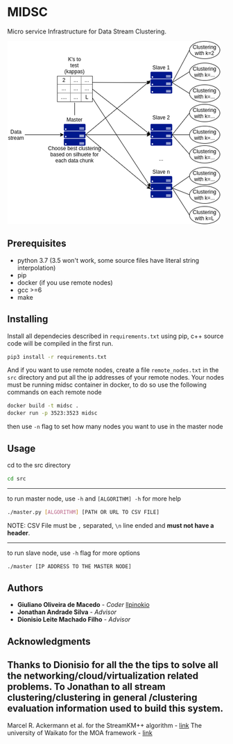 # MIDSC

Micro service Infrastructure for Data Stream Clustering.

![Infraestructure](imgs/midsc-1.png)

## Prerequisites

* python 3.7 (3.5 won't work, some source files have literal string interpolation)
* pip
* docker (if you use remote nodes)
* gcc >=6
* make

## Installing

Install all dependecies described in `requirements.txt` using pip,
c++ source code will be compiled in the first run.

```bash
pip3 install -r requirements.txt
```

And if you want to use remote nodes, create a file `remote_nodes.txt` in the `src` directory and put all
the ip addresses of your remote nodes.
Your nodes must be running midsc container in docker, to do so use the following commands on each remote node
```bash
docker build -t midsc .
docker run -p 3523:3523 midsc
```
then use `-n` flag to set how many nodes you want to use in the master node

## Usage
cd to the src directory 

```bash
cd src
```

---

to run master node, use `-h` and `[ALGORITHM] -h` for more help
```bash
./master.py [ALGORITHM] [PATH OR URL TO CSV FILE]
```


NOTE: CSV File must be `,` separated, `\n` line ended and **must not have a header**.

---

to run slave node, use `-h` flag for more options
```bash
./master [IP ADDRESS TO THE MASTER NODE]
```
## Authors
* **Giuliano Oliveira de Macedo** - *Coder* [llpinokio](https://github.com/llpinokio)
* **Jonathan Andrade Silva** - *Advisor*
* **Dionisio Leite Machado Filho** - *Advisor*
## Acknowledgments
Thanks to Dionisio for all the the tips to solve all the networking/cloud/virtualization related problems.
To Jonathan to all stream clustering/clustering in general /clustering evaluation information used to build this system.
---
Marcel R. Ackermann et al. for the StreamKM++ algorithm - [link](https://cs.uni-paderborn.de/cuk/forschung/abgeschlossene-projekte/dfg-schwerpunktprogramm-1307/streamkm/)
The university of Waikato for the MOA framework - [link](https://moa.cms.waikato.ac.nz/)